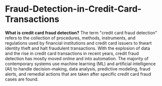 # Fraud-Detection-in-Credit-Card-Transactions
**What is credit card fraud detection?**
The term "credit card fraud detection" refers to the collection of procedures, methods, instruments, and regulations used by financial institutions and credit card issuers to thwart identity theft and halt fraudulent transactions.
With the explosion of data and the rise in credit card transactions in recent years, credit fraud detection has mostly moved online and into automation. The majority of contemporary systems use machine learning (ML) and artificial intelligence (AI) to handle decision-making, data analysis, predictive modeling, fraud alerts, and remedial actions that are taken after specific credit card fraud cases are found.  
